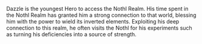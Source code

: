 Dazzle is the youngest Hero to access the Nothl Realm. His time spent in the Nothl Realm has granted him a strong connection to that world, blessing him with the power to wield its inverted elements. Exploiting his deep connection to this realm, he often visits the Nothl for his experiments such as turning his deficiencies into a source of strength.